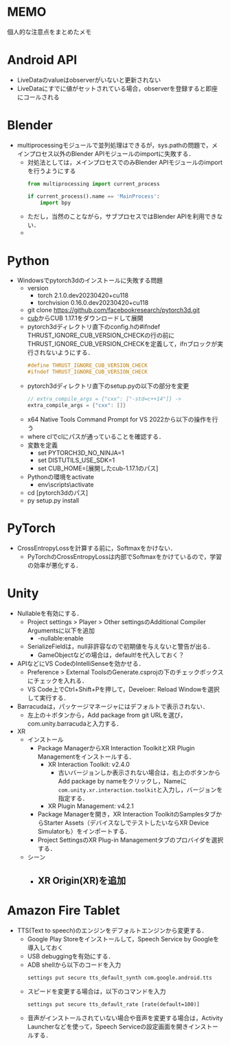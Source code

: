 <h1>MEMO</h1>
個人的な注意点をまとめたメモ

# Android API
- LiveDataのvalueはobserverがいないと更新されない
- LiveDataにすでに値がセットされている場合，observerを登録すると即座にコールされる

# Blender
- multiprocessingモジュールで並列処理はできるが，sys.pathの問題で，メインプロセス以外のBlender APIモジュールのimportに失敗する．
    - 対処法としては，メインプロセスでのみBlender APIモジュールのimportを行うようにする
        ```Python
        from multiprocessing import current_process

        if current_process().name == 'MainProcess':
            import bpy
        ```
    - ただし，当然のことながら，サブプロセスではBlender APIを利用できない．
    - 
# Python
- Windowsでpytorch3dのインストールに失敗する問題
    - version
        - torch 2.1.0.dev20230420+cu118
        - torchvision 0.16.0.dev20230420+cu118
    - git clone https://github.com/facebookresearch/pytorch3d.git
    - [cub](https://github.com/NVIDIA/cub/releases)からCUB 1.17.1をダウンロードして展開
    - pytorch3dディレクトリ直下のconfig.hの#ifndef THRUST_IGNORE_CUB_VERSION_CHECKの行の前にTHRUST_IGNORE_CUB_VERSION_CHECKを定義して，ifnブロックが実行されないようにする．
        ```c
        #define THRUST_IGNORE_CUB_VERSION_CHECK
        #ifndef THRUST_IGNORE_CUB_VERSION_CHECK
        ```
    - pytorch3dディレクトリ直下のsetup.pyの以下の部分を変更
        ```cpp
        // extra_compile_args = {"cxx": ["-std=c++14"]} ->
        extra_compile_args = {"cxx": []}
        ```
    - x64 Native Tools Command Prompt for VS 2022から以下の操作を行う
    - where clでclにパスが通っていることを確認する．
    - 変数を定義
        - set PYTORCH3D_NO_NINJA=1
        - set DISTUTILS_USE_SDK=1
        - set CUB_HOME=[展開したcub-1.17.1のパス]
    - Pythonの環境をactivate
        - env\scripts\activate
    - cd [pytorch3dのパス]
    - py setup.py install

# PyTorch
- CrossEntropyLossを計算する前に，Softmaxをかけない．
    - PyTorchのCrossEntropyLossは内部でSoftmaxをかけているので，学習の効率が悪化する．

# Unity
- Nullableを有効にする．
    - Project settings > Player > Other settingsのAdditional Compiler Argumentsに以下を追加
        - -nullable:enable
    - SerializeFieldは，null非許容なので初期値を与えないと警告が出る．
        - GameObjectなどの場合は，default!を代入しておく？
- APIなどにVS CodeのIntelliSenseを効かせる．
    - Preference > External ToolsのGenerate.csprojの下のチェックボックスにチェックを入れる．
    - VS Code上でCtrl+Shift+Pを押して，Develoer: Reload Windowを選択して実行する．
- Barracudaは，パッケージマネージャにはデフォルトで表示されない．
    - 左上の＋ボタンから，Add package from git URLを選び，com.unity.barracudaと入力する．
- XR
    - インストール
        - Package ManagerからXR Interaction ToolkitとXR Plugin Managementをインストールする．
            - XR Interaction Toolkit: v2.4.0
                - 古いバージョンしか表示されない場合は，右上のボタンからAdd package by nameをクリックし，Nameに`com.unity.xr.interaction.toolkit`と入力し，バージョンを指定する．
            - XR Plugin Management: v4.2.1
        - Package Managerを開き，XR Interaction ToolkitのSamplesタブからStarter Assets（デバイスなしでテストしたいならXR Device Simulatorも）をインポートする．
        - Project SettingsのXR Plug-in Managementタブのプロバイダを選択する．
    - シーン
        - XR Origin(XR)を追加
            - 
 
# Amazon Fire Tablet
- TTS(Text to speech)のエンジンをデフォルトエンジンから変更する．
    - Google Play Storeをインストールして，Speech Service by Googleを導入しておく
    - USB debuggingを有効にする．
    - ADB shellから以下のコードを入力
      ```
      settings put secure tts_default_synth com.google.android.tts
      ```
    - スピードを変更する場合は，以下のコマンドを入力
      ```
      settings put secure tts_default_rate [rate(default=100)]
      ```
    - 音声がインストールされていない場合や音声を変更する場合は，Activity Launcherなどを使って，Speech Serviceの設定画面を開きインストールする．
